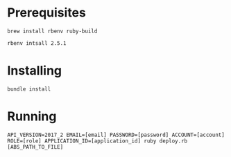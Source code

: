 # Prerequisites

```
brew install rbenv ruby-build
```

```
rbenv intsall 2.5.1
```

# Installing
```
bundle install
```


# Running
```
API_VERSION=2017_2 EMAIL=[email] PASSWORD=[password] ACCOUNT=[account] ROLE=[role] APPLICATION_ID=[application_id] ruby deploy.rb [ABS_PATH_TO_FILE]
```



